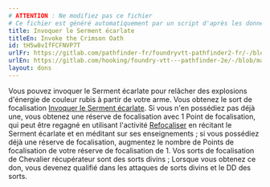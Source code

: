 ```yaml
---
# ATTENTION : Ne modifiez pas ce fichier
# Ce fichier est généré automatiquement par un script d'après les données du module Foundry VTT officiel et de sa traduction
title: Invoquer le Serment écarlate
titleEn: Invoke the Crimson Oath
id: tH5w8vIfFCFNVP7T
urlFr: https://gitlab.com/pathfinder-fr/foundryvtt-pathfinder2-fr/-/blob/master/data/feats/tH5w8vIfFCFNVP7T.htm
urlEn: https://gitlab.com/hooking/foundry-vtt---pathfinder-2e/-/blob/master/packs/data/feats.db/invoke-the-crimson-oath.json
layout: dons
---
```

Vous pouvez invoquer le Serment écarlate pour relâcher des explosions d'énergie de couleur rubis à partir de votre arme. Vous obtenez le sort de focalisation [Invoquer le Serment écarlate](../sorts/invoquer-le-serment-écarlate.html). Si vous n'en possédiez pas déjà une, vous obtenez une réserve de focalisation avec 1 Point de focalisation, qui peut être regagné en utilisant l'activité [Refocaliser](../actions/refocaliser.html) en récitant le Serment écarlate et en méditant sur ses enseignements ; si vous possédiez déjà une réserve de focalisation, augmentez le nombre de Points de focalisation de votre réserve de focalisation de 1. Vos sorts de focalisation de Chevalier récupérateur sont des sorts divins ; Lorsque vous obtenez ce don, vous devenez qualifié dans les attaques de sorts divins et le DD des sorts.

